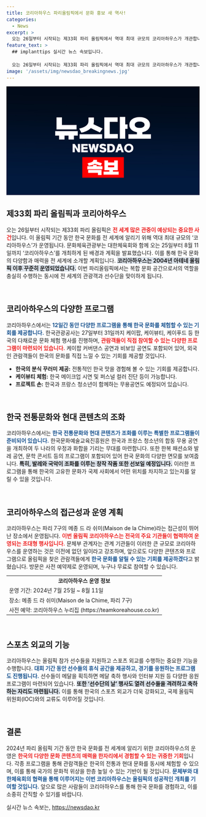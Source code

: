 ```yaml
---
title: 코리아하우스 파리올림픽에서 문화 홍보 새 역사!
categories:
  - News
excerpt: >
  오는 26일부터 시작되는 제33회 파리 올림픽에서 역대 최대 규모의 코리아하우스가 개관합니다! 다채로운 한국 문화를 체험하고, 세계적 관심을 끌 케이팝, 한복 패션쇼 등 다양한 프로그램이 기다리고 있습니다.
feature_text: >
  ## implanttips 실시간 뉴스 속보입니다.

  오는 26일부터 시작되는 제33회 파리 올림픽에서 역대 최대 규모의 코리아하우스가 개관합니다! 다채로운 한국 문화를 체험하고, 세계적 관심을 끌 케이팝, 한복 패션쇼 등 다양한 프로그램이 기다리고 있습니다.
image: '/assets/img/newsdao_breakingnews.jpg'
---
```


<p><img src="/assets/img/newsdao_breakingnews.jpg" alt="implanttips 속보" /></p>

<h2 data-ke-size="size26">제33회 파리 올림픽과 코리아하우스</h2>

<p data-ke-size="size16">오는 26일부터 시작되는 제33회 파리 올림픽은 <b><span style="color: #ee2323;">전 세계 많은 관중이 예상되는 중요한 사건</span></b>입니다. 이 올림픽 기간 동안 한국 문화를 전 세계에 알리기 위해 역대 최대 규모의 ‘코리아하우스’가 운영됩니다. 문화체육관광부는 대한체육회와 함께 오는 25일부터 8월 11일까지 ‘코리아하우스’를 개최하게 된 배경과 계획을 발표했습니다. 이를 통해 한국 문화의 다양함과 매력을 전 세계에 소개할 계획입니다. <b><span style="background-color: #21538527;">코리아하우스는 2004년 아테네 올림픽 이후 꾸준히 운영되었습니다.</span></b> 이번 파리올림픽에서는 복합 문화 공간으로서의 역할을 충실히 수행하는 동시에 전 세계의 관광객과 선수단을 맞이하게 됩니다.</p>

<p data-ke-size="size16">&nbsp;</p>

<h2 data-ke-size="size26">코리아하우스의 다양한 프로그램</h2>

<p data-ke-size="size16">코리아하우스에서는 <b><span style="color: #1a5490;">12일간 동안 다양한 프로그램을 통해 한국 문화를 체험할 수 있는 기회를 제공합니다.</span></b> 한국관광공사는 27일부터 31일까지 케이팝, 케이뷰티, 케이푸드 등 한국의 다채로운 문화 체험 행사를 진행하며, <b><span style="color: #ee2323;">관람객들이 직접 참여할 수 있는 다양한 프로그램이 마련되어 있습니다.</span></b> 케이팝 커버댄스 공연과 비보잉 공연도 포함되어 있어, 외국인 관람객들이 한국의 문화를 직접 느낄 수 있는 기회를 제공할 것입니다.</p>

<ul>
  <li><b>한국의 분식 꾸러미 제공:</b> 전통적인 한국 맛을 경험해 볼 수 있는 기회를 제공합니다.</li>
  <li><b>케이뷰티 체험:</b> 한국 메이크업 시연 및 퍼스널 컬러 진단 등이 가능합니다.</li>
  <li><b>프로젝트 손:</b> 한국과 프랑스 청소년이 함께하는 무용공연도 예정되어 있습니다.</li>
</ul>

<p data-ke-size="size16">&nbsp;</p>

<h2 data-ke-size="size26">한국 전통문화와 현대 콘텐츠의 조화</h2>

<p data-ke-size="size16">코리아하우스에서는 <b><span style="color: #1a5490;">한국 전통문화와 현대 콘텐츠가 조화를 이루는 특별한 프로그램들이 준비되어 있습니다.</span></b> 한국문화예술교육진흥원은 한국과 프랑스 청소년의 합동 무용 공연을 개최하여 두 나라의 우정과 화합을 기리는 무대를 마련합니다. 또한 한복 패션쇼와 발레 공연, 문학 콘서트 등의 프로그램이 포함되어 있어 한국 문화의 다양한 면모를 보여줍니다. <b><span style="background-color: #21538527;">특히, 발레와 국악이 조화를 이루는 창작 작품 또한 선보일 예정입니다.</span></b> 이러한 프로그램을 통해 한국의 고유한 문화가 국제 사회에서 어떤 위치를 차지하고 있는지를 알릴 수 있을 것입니다.</p>

<p data-ke-size="size16">&nbsp;</p>

<h2 data-ke-size="size26">코리아하우스의 접근성과 운영 계획</h2>

<p data-ke-size="size16">코리아하우스는 파리 7구의 메종 드 라 쉬미(Maison de la Chime)라는 접근성이 뛰어난 장소에서 운영됩니다. <b><span style="color: #ee2323;">이번 올림픽 코리아하우스는 전국의 주요 기관들이 협력하여 운영되는 초대형 행사입니다.</span></b> 문체부 관계자는 관계 기관들이 이러한 큰 규모로 코리아하우스를 운영하는 것은 이전에 없던 일이라고 강조하며, 앞으로도 다양한 콘텐츠와 프로그램으로 올림픽을 찾은 관람객들에게 <b><span style="color: #1a5490;">한국 문화를 알릴 수 있는 기회를 제공하겠다</span></b>고 밝혔습니다. 방문은 사전 예약제로 운영되며, 누구나 무료로 참여할 수 있습니다.</p>

<table>
  <tr>
    <td style="text-align: center; height: 17px;"><b>코리아하우스 운영 정보</b></td>
  </tr>
  <tr>
    <td>운영 기간: 2024년 7월 25일 ~ 8월 11일</td>
  </tr>
  <tr>
    <td>장소: 메종 드 라 쉬미(Maison de la Chime,  파리 7구)</td>
  </tr>
  <tr>
    <td>사전 예약: 코리아하우스 누리집 (https://teamkoreahouse.co.kr)</td>
  </tr>
</table>

<p data-ke-size="size16">&nbsp;</p>

<h2 data-ke-size="size26">스포츠 외교의 기능</h2>

<p data-ke-size="size16">코리아하우스는 올림픽 참가 선수들을 지원하고 스포츠 외교를 수행하는 중요한 기능을 수행합니다. <b><span style="color: #1a5490;">대회 기간 동안 선수들의 휴식 공간을 제공하고, 경기를 응원하는 프로그램도 진행됩니다.</span></b> 선수들이 메달을 획득하면 메달 축하 행사와 인터뷰 지원 등 다양한 응원 프로그램이 마련되어 있습니다. <b><span style="background-color: #21538527;">또한 ‘선수단의 날’ 행사도 열려 선수들을 격려하고 축하하는 자리도 마련됩니다.</span></b> 이를 통해 한국의 스포츠 외교가 더욱 강화되고, 국제 올림픽 위원회(IOC)와의 교류도 이루어질 것입니다.</p>

<p data-ke-size="size16">&nbsp;</p>

<h2 data-ke-size="size26">결론</h2>

<p data-ke-size="size16">2024년 파리 올림픽 기간 동안 한국 문화를 전 세계에 알리기 위한 코리아하우스의 운영은 <b><span style="color: #ee2323;">한국의 다양한 문화 콘텐츠의 매력을 한자리에서 경험할 수 있는 귀중한 기회</span></b>입니다. 각종 프로그램을 통해 관람객들은 한국의 전통과 현대 문화를 동시에 체험할 수 있으며, 이를 통해 국가의 문화적 위상을 한층 높일 수 있는 기반이 될 것입니다. <b><span style="color: #1a5490;">문체부와 대한체육회의 협력을 통해 이루어지는 이번 코리아하우스는 올림픽의 성공적인 개최를 기여할 것입니다.</span></b> 앞으로 많은 사람들이 코리아하우스를 통해 한국 문화를 경험하고, 이를 소중히 간직할 수 있기를 바랍니다.</p>
실시간 뉴스 속보는, <a href="https://newsdao.kr" rel="dofollow">https://newsdao.kr</a>


